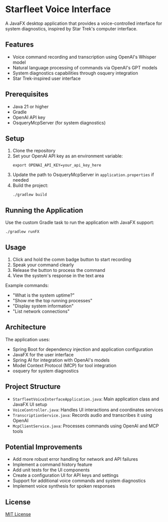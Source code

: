 # Starfleet Voice Interface

A JavaFX desktop application that provides a voice-controlled interface for system diagnostics, inspired by Star Trek's computer interface.

## Features

- Voice command recording and transcription using OpenAI's Whisper model
- Natural language processing of commands via OpenAI's GPT models
- System diagnostics capabilities through osquery integration
- Star Trek-inspired user interface

## Prerequisites

- Java 21 or higher
- Gradle
- OpenAI API key
- OsqueryMcpServer (for system diagnostics)

## Setup

1. Clone the repository
2. Set your OpenAI API key as an environment variable:
   ```
   export OPENAI_API_KEY=your_api_key_here
   ```
3. Update the path to OsqueryMcpServer in `application.properties` if needed
4. Build the project:
   ```
   ./gradlew build
   ```

## Running the Application

Use the custom Gradle task to run the application with JavaFX support:

```
./gradlew runFX
```

## Usage

1. Click and hold the comm badge button to start recording
2. Speak your command clearly
3. Release the button to process the command
4. View the system's response in the text area

Example commands:
- "What is the system uptime?"
- "Show me the top running processes"
- "Display system information"
- "List network connections"

## Architecture

The application uses:
- Spring Boot for dependency injection and application configuration
- JavaFX for the user interface
- Spring AI for integration with OpenAI's models
- Model Context Protocol (MCP) for tool integration
- osquery for system diagnostics

## Project Structure

- `StarfleetVoiceInterfaceApplication.java`: Main application class and JavaFX UI setup
- `VoiceController.java`: Handles UI interactions and coordinates services
- `TranscriptionService.java`: Records audio and transcribes it using OpenAI
- `McpClientService.java`: Processes commands using OpenAI and MCP tools

## Potential Improvements

- Add more robust error handling for network and API failures
- Implement a command history feature
- Add unit tests for the UI components
- Create a configuration UI for API keys and settings
- Support for additional voice commands and system diagnostics
- Implement voice synthesis for spoken responses

## License

[MIT License](LICENSE)
